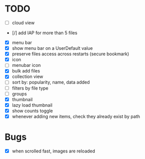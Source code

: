 # TODO

- [ ] cloud view
- [/] add IAP for more than 5 files
- [X] menu bar
- [X] show menu bar on a UserDefault value
- [X] preserve files access across restarts (secure bookmark)
- [X] icon
- [ ] menubar icon
- [X] bulk add files
- [X] collection view
- [ ] sort by: popularity, name, data added
- [ ] filters by file type
- [ ] groups
- [X] thumbnail
- [X] lazy load thumbnail
- [X] show counts toggle
- [X] whenever adding new items, check they already exist by path

# Bugs

- [X] when scrolled fast, images are reloaded
